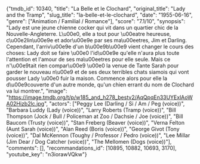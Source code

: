 {"tmdb_id": 10340, "title": "La Belle et le Clochard", "original_title": "Lady and the Tramp", "slug_title": "la-belle-et-le-clochard", "date": "1955-06-16", "genre": ["Animation / Familial / Romance"], "score": "7.1/10", "synopsis": "Lady est une jeune chienne cocker qui vit dans un quartier chic de la Nouvelle-Angleterre. L\u00e0, elle a tout pour \u00eatre heureuse, c\u00e2lin\u00e9e et ador\u00e9e par ses ma\u00eetres, Jim et Darling. Cependant, l'arriv\u00e9e d'un b\u00e9b\u00e9 vient changer le cours des choses: Lady doit se faire \u00e0 l'id\u00e9e qu'elle n'aura plus toute l'attention et l'amour de ses ma\u00eetres pour elle seule. Mais ce n'\u00e9tait rien compar\u00e9 \u00e0 la venue de Tante Sarah pour garder le nouveau n\u00e9 et de ses deux terribles chats siamois qui vont pousser Lady \u00e0 fuir la maison. Commence alors pour elle la d\u00e9couverte d'un autre monde, qu'un chien errant du nom de Clochard va lui montrer.", "image": "https://image.tmdb.org/t/p/w185_and_h278_bestv2/AqQpqEn33UYExlAoWA02Hizb2lc.jpg", "actors": ["Peggy Lee (Darling / Si / Am / Peg (voice))", "Barbara Luddy (Lady (voice))", "Larry Roberts (Tramp (voice))", "Bill Thompson (Jock / Bull / Policeman at Zoo / Dachsie / Joe (voice))", "Bill Baucom (Trusty (voice))", "Stan Freberg (Beaver (voice))", "Verna Felton (Aunt Sarah (voice))", "Alan Reed (Boris (voice))", "George Givot (Tony (voice))", "Dal McKennon (Toughy / Professor / Pedro (voice))", "Lee Millar (Jim Dear / Dog Catcher (voice))", "The Mellomen (Dogs (voice))"], "comments": [], "recommandations_id": [10895, 10882, 10693, 3170], "youtube_key": "n3iorawVQkw"}